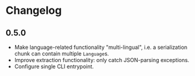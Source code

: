 # Changelog

## 0.5.0

* Make language-related functionality "multi-lingual", i.e. a serialization chunk can contain multiple `Language`s.
* Improve extraction functionality: only catch JSON-parsing exceptions.
* Configure single CLI entrypoint.

